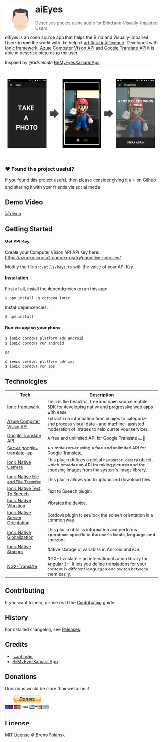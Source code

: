 # <img src="./resources/icon.png" width="100" align="left"> aiEyes

> Describes photos using audio for Blind and Visually-Impaired Users.

*aiEyes* is an open source app that helps the Blind and Visually-Impaired Users to **see** the world with the help of [artificial intelligence](https://en.wikipedia.org/wiki/Artificial_intelligence). Developed with [Ionic framework](https://ionicframework.com/), [Azure Computer Vision API](https://azure.microsoft.com/en-us/services/cognitive-services/computer-vision/) and [Google Translate API](https://github.com/matheuss/google-translate-api) it is able to describe pictures to the user.

Inspired by *@adrielcafe* [BeMyEyesXamarinApp](https://github.com/adrielcafe/BeMyEyesXamarinApp).

![](./screenshots/app_flow.png)

### :heart: Found this project useful?

If you found this project useful, then please consider giving it a :star: on Github and sharing it with your friends via social media.

## Demo Video

[![demo](https://img.youtube.com/vi/k8kd785kfMY/0.jpg)](https://youtu.be/k8kd785kfMY)

## Getting Started

#### Get API Key

Create your Computer Vision API API Key here: https://azure.microsoft.com/en-us/try/cognitive-services/

Modify the file `src/utils/keys.ts` with the value of your API Key.

#### Installation

First of all, install the dependencies to run this app:

```
$ npm install -g cordova ionic
```

Install dependencies:

```
$ npm install
```

#### Run the app on your phone

```
$ ionic cordova platform add android
$ ionic cordova run android
```

or

```
$ ionic cordova platform add ios
$ ionic cordova run ios
```

## Technologies

| **Tech** | **Description** |
|----------|-----------------|
| [Ionic framework](https://ionicframework.com/) | Ionic is the beautiful, free and open source mobile SDK for developing native and progressive web apps with ease. |
| [Azure Computer Vision API](https://azure.microsoft.com/en-us/services/cognitive-services/computer-vision/) | Extract rich information from images to categorize and process visual data – and machine-assisted moderation of images to help curate your services. |
| [Google Translate API](https://github.com/matheuss/google-translate-api) | A free and unlimited API for Google Translate :dollar::no_entry_sign: |
| [Server google-translate-api](https://github.com/brenopolanski/server-google-translate-api) | A simple server using a free and unlimited API for Google Translate. |
| [Ionic Native Camera](http://ionicframework.com/docs/native/camera/) | This plugin defines a global `navigator.camera` object, which provides an API for taking pictures and for choosing images from the system's image library. |
| [Ionic Native File and File Transfer](http://ionicframework.com/docs/native/file-transfer/) | This plugin allows you to upload and download files. |
| [Ionic Native Text To Speech](http://ionicframework.com/docs/native/text-to-speech/) | Text to Speech plugin. |
| [Ionic Native Vibration](http://ionicframework.com/docs/native/vibration/) | Vibrates the device. |
| [Ionic Native Screen Orientation](http://ionicframework.com/docs/native/screen-orientation/) | Cordova plugin to set/lock the screen orientation in a common way. |
| [Ionic Native Globalization](http://ionicframework.com/docs/native/globalization/) | This plugin obtains information and performs operations specific to the user's locale, language, and timezone. |
| [Ionic Native Storage](http://ionicframework.com/docs/native/native-storage/) | Native storage of variables in Android and iOS. |
| [NGX-Translate](https://github.com/ngx-translate) | NGX-Translate is an internationalization library for Angular 2+. It lets you define translations for your content in different languages and switch between them easily. |

## Contributing

If you want to help, please read the [Contributing](https://github.com/brenopolanski/aiEyes/blob/master/CONTRIBUTING.md) guide.

## History

For detailed changelog, see [Releases](https://github.com/brenopolanski/aiEyes/releases).

## Credits

- [Iconfinder](https://www.iconfinder.com/icons/2525027/hulk_male_no_eyes_super_hero_icon#size=256)
- [BeMyEyesXamarinApp](https://github.com/adrielcafe/BeMyEyesXamarinApp)

## Donations

Donations would be more than welcome :)

[![donate-paypal](https://raw.githubusercontent.com/brenopolanski/phaser-es6-starter/gh-assets/btn_donate_paypal.gif)](https://www.paypal.com/cgi-bin/webscr?cmd=_s-xclick&hosted_button_id=WNXA4YYGQCJZG)

## License

[MIT License](http://brenopolanski.mit-license.org/) © Breno Polanski

